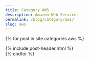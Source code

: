 ```yaml
---
title: Category AWS
description: Amazon Web Services
permalink: /blog/category/aws/
slug: aws
---
```


{% for post in site.categories.aws %}
<article class="post">
{% include post-header.html %}
</article>
{% endfor %}
